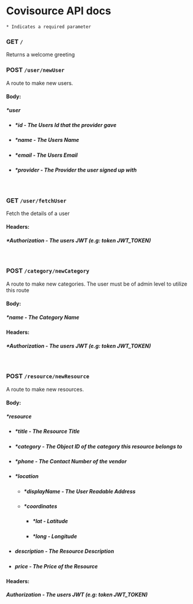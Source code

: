 # Covisource API docs

`* Indicates a required parameter`

### **GET `/`**

Returns a welcome greeting

### **POST `/user/newUser`**

A route to make new users.

#### **Body:**

##### **\*user**

- ##### **\*id** - The Users Id that the provider gave

- ##### **\*name** - The Users Name

- ##### **\*email** - The Users Email

- ##### **\*provider** - The Provider the user signed up with

<br>

### **GET `/user/fetchUser`**

Fetch the details of a user

#### **Headers:**

##### **\*Authorization** - The users JWT (e.g: token JWT_TOKEN)

<br>

### **POST `/category/newCategory`**

A route to make new categories. The user must be of admin level to utilize this route

#### **Body:**

##### **\*name** - The Category Name

#### **Headers:**

##### **\*Authorization** - The users JWT (e.g: token JWT_TOKEN)

<br>

### **POST `/resource/newResource`**

A route to make new resources.

#### **Body:**

##### **\*resource**

- ##### **\*title** - The Resource Title

- ##### **\*category** - The Object ID of the category this resource belongs to

- ##### **\*phone** - The Contact Number of the vendor

- ##### **\*location**

  - ##### **\*displayName** - The User Readable Address
  - ##### **\*coordinates**
    - ##### **\*lat** - Latitude
    - ##### **\*long** - Longitude

- ##### **description** - The Resource Description
- ##### **price** - The Price of the Resource

#### **Headers:**

##### **Authorization** - The users JWT (e.g: token JWT_TOKEN)

<br>
